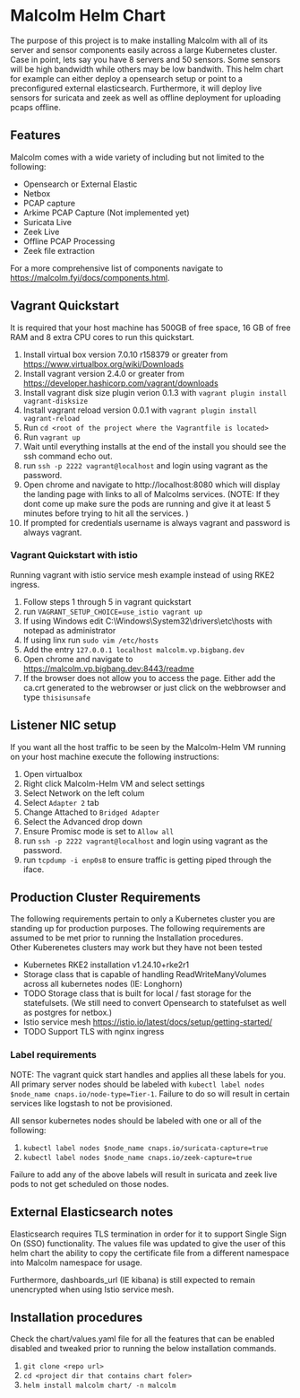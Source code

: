 # Malcolm Helm Chart

The purpose of this project is to make installing Malcolm with all of its server and sensor components easily across a 
large Kubernetes cluster. Case in point, lets say you have 8 servers and 50 sensors. Some sensors will be high bandwidth 
while others may be low bandwith. This helm chart for example can either deploy a opensearch setup or point to a 
preconfigured external elasticsearch.  Furthermore, it will deploy live sensors for suricata and zeek as well as offline 
deployment for uploading pcaps offline.

## Features

Malcolm comes with a wide variety of including but not limited to the following:

- Opensearch or External Elastic
- Netbox
- PCAP capture
- Arkime PCAP Capture (Not implemented yet)
- Suricata Live
- Zeek Live
- Offline PCAP Processing
- Zeek file extraction 

For a more comprehensive list of components navigate to https://malcolm.fyi/docs/components.html. 

## Vagrant Quickstart

It is required that your host machine has 500GB of free space, 16 GB of free RAM and 8 extra CPU cores to run this quickstart.

1. Install virtual box version 7.0.10 r158379 or greater from https://www.virtualbox.org/wiki/Downloads
2. Install vagrant version 2.4.0 or greater from https://developer.hashicorp.com/vagrant/downloads
3. Install vagrant disk size plugin verion 0.1.3 with `vagrant plugin install vagrant-disksize`
4. Install vagrant reload version 0.0.1 with `vagrant plugin install vagrant-reload`
5. Run `cd <root of the project where the Vagrantfile is located>`
6. Run `vagrant up`
7. Wait until everything installs at the end of the install you should see the ssh command echo out.
8. run `ssh -p 2222 vagrant@localhost` and login using vagrant as the password.
9. Open chrome and navigate to http://localhost:8080 which will display the landing page with links to all of Malcolms services. (NOTE: If they dont come up make sure the pods are running and give it at least 5 minutes before trying to hit all the services. )
10. If prompted for credentials username is always vagrant and password is always vagrant.

### Vagrant Quickstart with istio

Running vagrant with istio service mesh example instead of using RKE2 ingress.

1. Follow steps 1 through 5 in vagrant quickstart
2. run `VAGRANT_SETUP_CHOICE=use_istio vagrant up`
3. If using Windows edit C:\Windows\System32\drivers\etc\hosts with notepad as administrator
4. If using linx run `sudo vim /etc/hosts`
5. Add the entry `127.0.0.1 localhost malcolm.vp.bigbang.dev`
6. Open chrome and navigate to https://malcolm.vp.bigbang.dev:8443/readme
7. If the browser does not allow you to access the page. Either add the ca.crt generated to the webrowser or just click on the webbrowser and type `thisisunsafe`

## Listener NIC setup

If you want all the host traffic to be seen by the Malcolm-Helm VM running on your host machine execute the following instructions:

1. Open virtualbox 
2. Right click Malcolm-Helm VM and select settings
3. Select Network on the left colum
4. Select `Adapter 2` tab
5. Change Attached to `Bridged Adapter`
6. Select the Advanced drop down
7. Ensure Promisc mode is set to `Allow all` 
8. run `ssh -p 2222 vagrant@localhost` and login using vagrant as the password.
9. run `tcpdump -i enp0s8` to ensure traffic is getting piped through the iface.

## Production Cluster Requirements

The following requirements pertain to only a Kubernetes cluster you are standing up for production purposes.
The following requirements are assumed to be met prior to running the Installation procedures.  
Other Kuberenetes clusters may work but they have not been tested

- Kubernetes RKE2 installation v1.24.10+rke2r1
- Storage class that is capable of handling ReadWriteManyVolumes across all kubernetes nodes (IE: Longhorn) 
- TODO Storage class that is built for local / fast storage for the statefulsets. (We still need to convert Opensearch to statefulset as well as postgres for netbox.)
- Istio service mesh https://istio.io/latest/docs/setup/getting-started/
- TODO Support TLS with nginx ingress

### Label requirements

NOTE: The vagrant quick start handles and applies all these labels for you.
All primary server nodes should be labeled with `kubectl label nodes $node_name cnaps.io/node-type=Tier-1`.  Failure to do so will result in certain services like logstash to not be provisioned.

All sensor kubernetes nodes should be labeled with one or all of the following:
1. `kubectl label nodes $node_name cnaps.io/suricata-capture=true` 
2. `kubectl label nodes $node_name cnaps.io/zeek-capture=true`

Failure to add any of the above labels will result in suricata and zeek live pods to not get scheduled on those nodes.

## External Elasticsearch notes

Elasticsearch requires TLS termination in order for it to support Single Sign On (SSO) functionality.  The values file was updated to give 
the user of this helm chart the ability to copy the certificate file from a different namespace into Malcolm namespace for usage.

Furthermore, dashboards_url (IE kibana) is still expected to remain unencrypted when using Istio service mesh. 

## Installation procedures

Check the chart/values.yaml file for all the features that can be enabled disabled and tweaked prior to running the below installation commands.

1. `git clone <repo url>`
2. `cd <project dir that contains chart foler>`
3. `helm install malcolm chart/ -n malcolm`
